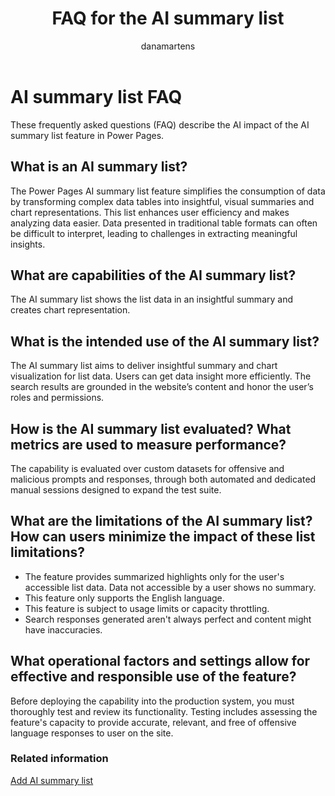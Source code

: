 ﻿---
title: FAQ for the AI summary list
description: "Look up frequently asked questions (FAQ) for the AI summary list feature in Microsoft Power Pages."
author: danamartens
ms.topic: conceptual
ms.date: 09/05/2024
ms.author: dmartens
ms.reviewer: dmartens
ms.collection:
 - bap-ai-copilot
contributors:
    - dmartens
    - tapanm
---

# AI summary list FAQ

These frequently asked questions (FAQ) describe the AI impact of the AI summary list feature in Power Pages.

## What is an AI summary list?

The Power Pages AI summary list feature simplifies the consumption of data by transforming complex data tables into insightful, visual summaries and chart representations. This list enhances user efficiency and makes analyzing data easier. Data presented in traditional table formats can often be difficult to interpret, leading to challenges in extracting meaningful insights.  

## What are capabilities of the AI summary list?

The AI summary list shows the list data in an insightful summary and creates chart representation.  

## What is the intended use of the AI summary list?

The AI summary list aims to deliver insightful summary and chart visualization for list data. Users can get data insight more efficiently. The search results are grounded in the website’s content and honor the user’s roles and permissions.

## How is the AI summary list evaluated? What metrics are used to measure performance?

The capability is evaluated over custom datasets for offensive and malicious prompts and responses, through both automated and dedicated manual sessions designed to expand the test suite.

## What are the limitations of the AI summary list? How can users minimize the impact of these list limitations?

- The feature provides summarized highlights only for the user's accessible list data. Data not accessible by a user shows no summary.
- This feature only supports the English language.
- This feature is subject to usage limits or capacity throttling.
- Search responses generated aren't always perfect and content might have inaccuracies.

## What operational factors and settings allow for effective and responsible use of the feature?

Before deploying the capability into the production system, you must thoroughly test and review its functionality. Testing includes assessing the feature's capacity to provide accurate, relevant, and free of offensive language responses to user on the site.

### Related information

[Add AI summary list](/getting-started/add-ai-summary-list.md)